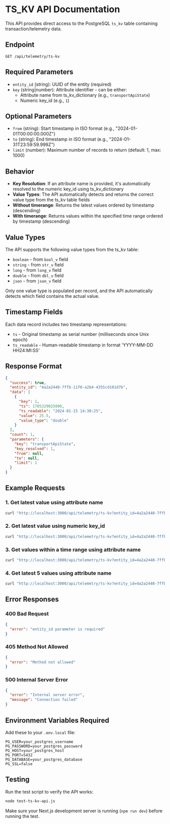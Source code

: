 # TS_KV API Documentation

This API provides direct access to the PostgreSQL `ts_kv` table containing transaction/telemetry data.

## Endpoint

```
GET /api/telemetry/ts-kv
```

## Required Parameters

- `entity_id` (string): UUID of the entity (required)
- `key` (string|number): Attribute identifier - can be either:
  - Attribute name from ts_kv_dictionary (e.g., `transportApiState`)
  - Numeric key_id (e.g., `1`)

## Optional Parameters

- `from` (string): Start timestamp in ISO format (e.g., "2024-01-01T00:00:00.000Z")
- `to` (string): End timestamp in ISO format (e.g., "2024-01-31T23:59:59.999Z")
- `limit` (number): Maximum number of records to return (default: 1, max: 1000)

## Behavior

- **Key Resolution**: If an attribute name is provided, it's automatically resolved to the numeric key_id using ts_kv_dictionary
- **Value Types**: The API automatically detects and returns the correct value type from the ts_kv table fields
- **Without timerange**: Returns the latest values ordered by timestamp (descending)
- **With timerange**: Returns values within the specified time range ordered by timestamp (descending)

## Value Types

The API supports the following value types from the ts_kv table:

- `boolean` - from `bool_v` field
- `string` - from `str_v` field  
- `long` - from `long_v` field
- `double` - from `dbl_v` field
- `json` - from `json_v` field

Only one value type is populated per record, and the API automatically detects which field contains the actual value.

## Timestamp Fields

Each data record includes two timestamp representations:

- `ts` - Original timestamp as serial number (milliseconds since Unix epoch)
- `ts_readable` - Human-readable timestamp in format 'YYYY-MM-DD HH24:MI:SS'

## Response Format

```json
{
  "success": true,
  "entity_id": "4a2a2440-7ffb-11f0-a2b4-4355cd101d7b",
  "data": [
    {
      "key": 1,
      "ts": 1705329025000,
      "ts_readable": "2024-01-15 14:30:25",
      "value": 25.5,
      "value_type": "double"
    }
  ],
  "count": 1,
  "parameters": {
    "key": "transportApiState",
    "key_resolved": 1,
    "from": null,
    "to": null,
    "limit": 1
  }
}
```

## Example Requests

### 1. Get latest value using attribute name
```bash
curl "http://localhost:3000/api/telemetry/ts-kv?entity_id=4a2a2440-7ffb-11f0-a2b4-4355cd101d7b&key=transportApiState"
```

### 2. Get latest value using numeric key_id
```bash
curl "http://localhost:3000/api/telemetry/ts-kv?entity_id=4a2a2440-7ffb-11f0-a2b4-4355cd101d7b&key=1"
```

### 3. Get values within a time range using attribute name
```bash
curl "http://localhost:3000/api/telemetry/ts-kv?entity_id=4a2a2440-7ffb-11f0-a2b4-4355cd101d7b&key=transportApiState&from=2024-01-01T00:00:00.000Z&to=2024-01-31T23:59:59.999Z&limit=50"
```

### 4. Get latest 5 values using attribute name
```bash
curl "http://localhost:3000/api/telemetry/ts-kv?entity_id=4a2a2440-7ffb-11f0-a2b4-4355cd101d7b&key=transportApiState&limit=5"
```

## Error Responses

### 400 Bad Request
```json
{
  "error": "entity_id parameter is required"
}
```

### 405 Method Not Allowed
```json
{
  "error": "Method not allowed"
}
```

### 500 Internal Server Error
```json
{
  "error": "Internal server error",
  "message": "Connection failed"
}
```

## Environment Variables Required

Add these to your `.env.local` file:

```env
PG_USER=your_postgres_username
PG_PASSWORD=your_postgres_password
PG_HOST=your_postgres_host
PG_PORT=5432
PG_DATABASE=your_postgres_database
PG_SSL=false
```

## Testing

Run the test script to verify the API works:

```bash
node test-ts-kv-api.js
```

Make sure your Next.js development server is running (`npm run dev`) before running the test.
